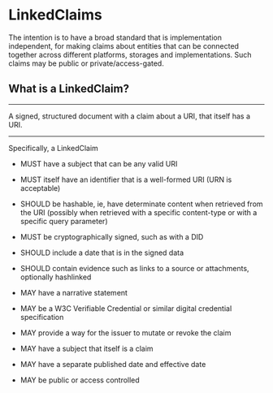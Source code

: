 # LinkedClaims

The intention is to have a broad standard that is implementation independent, for making claims about entities that can be connected together across different platforms, storages and implementations.  Such claims may be public or private/access-gated.

## What is a LinkedClaim?

---

 A signed, structured document with a claim about a URI, that itself has a URI.

---

Specifically, a LinkedClaim

* MUST have a subject that can be any valid URI

* MUST itself have an identifier that is a well-formed URI (URN is acceptable)

* SHOULD be hashable, ie, have determinate content when retrieved from the URI
 (possibly when retrieved with a specific content-type or with a specific query parameter)

* MUST be cryptographically signed, such as with a DID

* SHOULD include a date that is in the signed data

* SHOULD contain evidence such as links to a source or attachments, optionally hashlinked

* MAY have a narrative statement

* MAY be a W3C Verifiable Credential or similar digital credential specification

* MAY provide a way for the issuer to mutate or revoke the claim

* MAY have a subject that itself is a claim

* MAY have a separate published date and effective date

* MAY be public or access controlled

